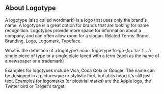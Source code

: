 About Logotype 
---------------
A logotype (also called wordmark) is a logo that uses only the brand's name. A logotype is a great option for brands that are looking for name recognition. Logotypes provide more space for information about a company, and can often allow room for a slogan. Related Terms: Brand, Branding, Logo, Logomark, Typeface.

What is the definition of a logotype?
_noun_. logo·​type ˈlȯ-gə-ˌtīp. ˈlä- 1. : a single piece of type or a single plate faced with a term (such as the name of a newspaper or a trademark)

Examples for logotypes include Visa, Coca Cola or Google. The name can be designed in a picturesque or stylistic font, but at its heart it's still just text. Examples for logomarks (or pictorial marks) are the Apple logo, the Twitter bird or Target's target.
